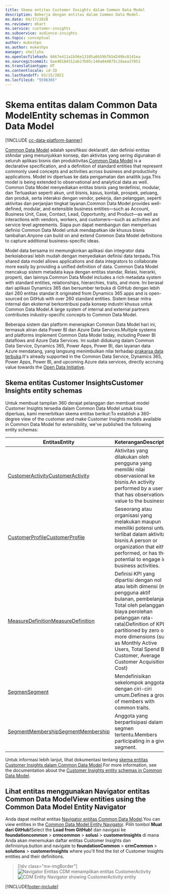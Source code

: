 ```yaml
---
title: Skema entitas Customer Insights dalam Common Data Model
description: Bekerja dengan entitas dalam Common Data Model.
ms.date: 04/17/2020
ms.reviewer: mhart
ms.service: customer-insights
ms.subservice: audience-insights
ms.topic: conceptual
author: mukeshpo
ms.author: mukeshpo
manager: shellyha
ms.openlocfilehash: 6667e411a1b56e13105a6b59b7b5d249bc8141ea
ms.sourcegitcommit: bae40184312ab27b95c140a044875c2daea37951
ms.translationtype: HT
ms.contentlocale: id-ID
ms.lasthandoff: 03/15/2021
ms.locfileid: "5596365"
---
```

# <a name="entity-schemas-in-common-data-model"></a><span data-ttu-id="d09bf-103">Skema entitas dalam Common Data Model</span><span class="sxs-lookup"><span data-stu-id="d09bf-103">Entity schemas in Common Data Model</span></span>

[!INCLUDE [cc-data-platform-banner](../includes/cc-data-platform-banner.md)]

<span data-ttu-id="d09bf-104">[Common Data Model](/common-data-model/) adalah spesifikasi deklaratif, dan definisi entitas stAndar yang menunjukkan konsep, dan aktivitas yang sering digunakan di seluruh aplikasi bisnis dan produktivitas.</span><span class="sxs-lookup"><span data-stu-id="d09bf-104">[Common Data Model](/common-data-model/) is a declarative specification, and a definition of standard entities that represent commonly used concepts and activities across business and productivity applications.</span></span> <span data-ttu-id="d09bf-105">Model ini diperluas ke data pengamatan dan analitik juga.</span><span class="sxs-lookup"><span data-stu-id="d09bf-105">This model is being extended to observational and analytical data as well.</span></span> <span data-ttu-id="d09bf-106">Common Data Model menyediakan entitas bisnis yang terdefinisi, modular, dan Terluaskan seperti akun, unit bisnis, kasus, kontak, prospek, peluang, dan produk, serta interaksi dengan vendor, pekerja, dan pelanggan, seperti aktivitas dan perjanjian tingkat layanan.</span><span class="sxs-lookup"><span data-stu-id="d09bf-106">Common Data Model provides well-defined, modular, and extensible business entities—such as Account, Business Unit, Case, Contact, Lead, Opportunity, and Product—as well as interactions with vendors, workers, and customers—such as activities and service level agreements.</span></span> <span data-ttu-id="d09bf-107">Siapa pun dapat membangun dan memperluas definisi Common Data Model untuk mendapatkan ide khusus bisnis tambahan.</span><span class="sxs-lookup"><span data-stu-id="d09bf-107">Anyone can build on and extend Common Data Model definitions to capture additional business-specific ideas.</span></span>

<span data-ttu-id="d09bf-108">Model data bersama ini memungkinkan aplikasi dan integrator data berkolaborasi lebih mudah dengan menyediakan definisi data terpadu.</span><span class="sxs-lookup"><span data-stu-id="d09bf-108">This shared data model allows applications and data integrators to collaborate more easily by providing a unified definition of data.</span></span> <span data-ttu-id="d09bf-109">Common Data Model mencakup sistem metadata kaya dengan entitas standar, Relasi, hierarki, properti, dan lainnya.</span><span class="sxs-lookup"><span data-stu-id="d09bf-109">Common Data Model includes a rich metadata system with standard entities, relationships, hierarchies, traits, and more.</span></span> <span data-ttu-id="d09bf-110">Ini berasal dari aplikasi Dynamics 365 dan bersumber terbuka di GitHub dengan lebih dari 260 entitas standar.</span><span class="sxs-lookup"><span data-stu-id="d09bf-110">It originated from Dynamics 365 apps and is open-sourced on GitHub with over 260 standard entities.</span></span> <span data-ttu-id="d09bf-111">Sistem besar mitra internal dan eksternal berkontribusi pada konsep industri khusus untuk Common Data Model.</span><span class="sxs-lookup"><span data-stu-id="d09bf-111">A large system of internal and external partners contributes industry-specific concepts to Common Data Model.</span></span>

<span data-ttu-id="d09bf-112">Beberapa sistem dan platform menerapkan Common Data Model hari ini, termasuk aliran data Power BI dan Azure Data Services.</span><span class="sxs-lookup"><span data-stu-id="d09bf-112">Multiple systems and platforms implement Common Data Model today, including Power BI dataflows and Azure Data Services.</span></span> <span data-ttu-id="d09bf-113">Ini sudah didukung dalam Common Data Service, Dynamics 365, Power Apps, Power BI, dan layanan data Azure mendatang, yang langsung menimbulkan nilai terhadap [prakarsa data terbuka](https://www.microsoft.com/open-data-initiative).</span><span class="sxs-lookup"><span data-stu-id="d09bf-113">It's already supported in the Common Data Service, Dynamics 365, Power Apps, Power BI, and upcoming Azure data services, directly accruing value towards the [Open Data Initiative](https://www.microsoft.com/open-data-initiative).</span></span>

## <a name="customer-insights-entity-schemas"></a><span data-ttu-id="d09bf-114">Skema entitas Customer Insights</span><span class="sxs-lookup"><span data-stu-id="d09bf-114">Customer Insights entity schemas</span></span>

<span data-ttu-id="d09bf-115">Untuk membuat tampilan 360 derajat pelanggan dan membuat model Customer Insights tersedia dalam Common Data Model untuk bisa diperluas, kami menerbitkan skema entitas berikut:</span><span class="sxs-lookup"><span data-stu-id="d09bf-115">To establish a 360-degree view of the customer and make Customer Insights models available in Common Data Model for extensibility, we've published the following entity schemas:</span></span>

| <span data-ttu-id="d09bf-116">Entitas</span><span class="sxs-lookup"><span data-stu-id="d09bf-116">Entity</span></span> | <span data-ttu-id="d09bf-117">Keterangan</span><span class="sxs-lookup"><span data-stu-id="d09bf-117">Description</span></span> |
|---------|---------|
|[<span data-ttu-id="d09bf-118">CustomerActivity</span><span class="sxs-lookup"><span data-stu-id="d09bf-118">CustomerActivity</span></span>](/common-data-model/schema/core/applicationcommon/foundationcommon/crmcommon/solutions/customerinsights/customeractivity) | <span data-ttu-id="d09bf-119">Aktivitas yang dilakukan oleh pengguna yang memiliki nilai observasional ke bisnis.</span><span class="sxs-lookup"><span data-stu-id="d09bf-119">An activity performed by a user that has observational value to the business.</span></span> |
|[<span data-ttu-id="d09bf-120">CustomerProfile</span><span class="sxs-lookup"><span data-stu-id="d09bf-120">CustomerProfile</span></span>](/common-data-model/schema/core/applicationcommon/foundationcommon/crmcommon/solutions/customerinsights/customerprofile) | <span data-ttu-id="d09bf-121">Seseorang atau organisasi yang melakukan maupun memiliki potensi untuk terlibat dalam aktivitas bisnis.</span><span class="sxs-lookup"><span data-stu-id="d09bf-121">A person or organization that either performed, or has the potential to engage in, business activities.</span></span> |
|[<span data-ttu-id="d09bf-122">MeasureDefinition</span><span class="sxs-lookup"><span data-stu-id="d09bf-122">MeasureDefinition</span></span>](/common-data-model/schema/core/applicationcommon/foundationcommon/crmcommon/solutions/customerinsights/measuredefinition) | <span data-ttu-id="d09bf-123">Definisi KPI yang dipartisi dengan nol atau lebih dimensi (mis. pengguna aktif bulanan, pembelanjaan Total oleh pelanggan, biaya perolehan pelanggan rata-rata)</span><span class="sxs-lookup"><span data-stu-id="d09bf-123">Definition of KPIs partitioned by zero or more dimensions (such as Monthly Active Users, Total Spend By Customer, Average Customer Acquisition Cost)</span></span> |
|[<span data-ttu-id="d09bf-124">Segmen</span><span class="sxs-lookup"><span data-stu-id="d09bf-124">Segment</span></span>](/common-data-model/schema/core/applicationcommon/foundationcommon/crmcommon/solutions/customerinsights/segment) | <span data-ttu-id="d09bf-125">Mendefinisikan sekelompok anggota dengan ciri-ciri umum.</span><span class="sxs-lookup"><span data-stu-id="d09bf-125">Defines a group of members with common traits.</span></span> |
|[<span data-ttu-id="d09bf-126">SegmentMembership</span><span class="sxs-lookup"><span data-stu-id="d09bf-126">SegmentMembership</span></span>](/common-data-model/schema/core/applicationcommon/foundationcommon/crmcommon/solutions/customerinsights/segmentmembership) | <span data-ttu-id="d09bf-127">Anggota yang berpartisipasi dalam segmen tertentu.</span><span class="sxs-lookup"><span data-stu-id="d09bf-127">Members participating in a given segment.</span></span> |

<span data-ttu-id="d09bf-128">Untuk informasi lebih lanjut, lihat dokumentasi tentang [skema entitas Customer Insights dalam Common Data Model](/common-data-model/schema/core/applicationcommon/foundationcommon/crmcommon/solutions/customerinsights/overview).</span><span class="sxs-lookup"><span data-stu-id="d09bf-128">For more information, see the documentation about the [Customer Insights entity schemas in Common Data Model](/common-data-model/schema/core/applicationcommon/foundationcommon/crmcommon/solutions/customerinsights/overview).</span></span>

## <a name="view-entities-using-the-common-data-model-entity-navigator"></a><span data-ttu-id="d09bf-129">Lihat entitas menggunakan Navigator entitas Common Data Model</span><span class="sxs-lookup"><span data-stu-id="d09bf-129">View entities using the Common Data Model Entity Navigator</span></span>

<span data-ttu-id="d09bf-130">Anda dapat melihat entitas [Navigator entitas Common Data Model](https://microsoft.github.io/CDM/).</span><span class="sxs-lookup"><span data-stu-id="d09bf-130">You can view entities in the [Common Data Model Entity Navigator](https://microsoft.github.io/CDM/).</span></span> <span data-ttu-id="d09bf-131">Pilih tombol **Muat dari GitHub!**</span><span class="sxs-lookup"><span data-stu-id="d09bf-131">Select the **Load from GitHub!**</span></span> <span data-ttu-id="d09bf-132">dan navigasi ke **foundationcommon** > **crmcommon** > **solusi** > **customerinsights** di mana Anda akan menemukan daftar entitas Customer Insights dan definisinya.</span><span class="sxs-lookup"><span data-stu-id="d09bf-132">button and navigate to **foundationCommon** > **crmCommon** > **solutions** > **customerInsights** where you'll find the list of Customer Insights entities and their definitions.</span></span>
> [!div class="mx-imgBorder"]
> <span data-ttu-id="d09bf-133">![Navigator Entitas CDM menampilkan entitas CustomerActivity](media/CDM-entity-navigator.png "Navigator Entitas CDM menampilkan entitas CustomerActivity")</span><span class="sxs-lookup"><span data-stu-id="d09bf-133">![CDM Entity Navigator showing CustomerActivity entity](media/CDM-entity-navigator.png "CDM Entity Navigator showing CustomerActivity entity")</span></span>


[!INCLUDE[footer-include](../includes/footer-banner.md)]
